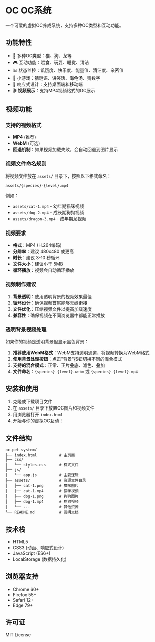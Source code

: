 # OC OC系统

一个可爱的虚拟OC养成系统，支持多种OC类型和互动功能。

## 功能特性

- 🐾 多种OC类型：猫、狗、龙等
- 🎮 互动功能：喂食、玩耍、睡觉、清洁
- 📊 状态监控：饥饿度、快乐度、能量值、清洁度、亲密值
- 🎯 小游戏：猜谜语、讲笑话、海龟汤、猜数字
- 📱 响应式设计：支持桌面端和移动端
- 🎬 **视频展示**：支持MP4视频格式的OC展示

## 视频功能

### 支持的视频格式
- **MP4** (推荐)
- **WebM** (可选)
- **回退机制**：如果视频加载失败，会自动回退到图片显示

### 视频文件命名规则
将视频文件放在 `assets/` 目录下，按照以下格式命名：
```
assets/{species}-{level}.mp4
```

例如：
- `assets/cat-1.mp4` - 幼年期猫咪视频
- `assets/dog-2.mp4` - 成长期狗狗视频
- `assets/dragon-3.mp4` - 成年期龙视频

### 视频要求
- **格式**：MP4 (H.264编码)
- **分辨率**：建议 480x480 或更高
- **时长**：建议 3-10 秒循环
- **文件大小**：建议小于 5MB
- **循环播放**：视频会自动循环播放

### 视频制作建议
1. **背景透明**：使用透明背景的视频效果最佳
2. **循环设计**：确保视频首尾能够无缝衔接
3. **文件优化**：压缩视频文件以提高加载速度
4. **兼容性**：确保视频在不同浏览器中都能正常播放

### 透明背景视频处理
如果你的视频是透明背景但显示黑色背景：
1. **推荐使用WebM格式**：WebM支持透明通道，将视频转换为WebM格式
2. **使用背景处理按钮**：点击"背景"按钮切换不同的混合模式
3. **支持的混合模式**：正常、正片叠底、滤色、叠加
4. **文件命名**：`{species}-{level}.webm` 或 `{species}-{level}.mp4`

## 安装和使用

1. 克隆或下载项目文件
2. 在 `assets/` 目录下放置OC图片和视频文件
3. 用浏览器打开 `index.html`
4. 开始与你的虚拟OC互动！

## 文件结构

```
oc-pet-system/
├── index.html          # 主页面
├── css/
│   └── styles.css      # 样式文件
├── js/
│   └── app.js          # 主要逻辑
├── assets/             # 资源文件目录
│   ├── cat-1.png       # 猫咪图片
│   ├── cat-1.mp4       # 猫咪视频
│   ├── dog-1.png       # 狗狗图片
│   ├── dog-1.mp4       # 狗狗视频
│   └── ...             # 其他资源
└── README.md           # 说明文档
```

## 技术栈

- HTML5
- CSS3 (动画、响应式设计)
- JavaScript (ES6+)
- LocalStorage (数据持久化)

## 浏览器支持

- Chrome 60+
- Firefox 55+
- Safari 12+
- Edge 79+

## 许可证

MIT License
